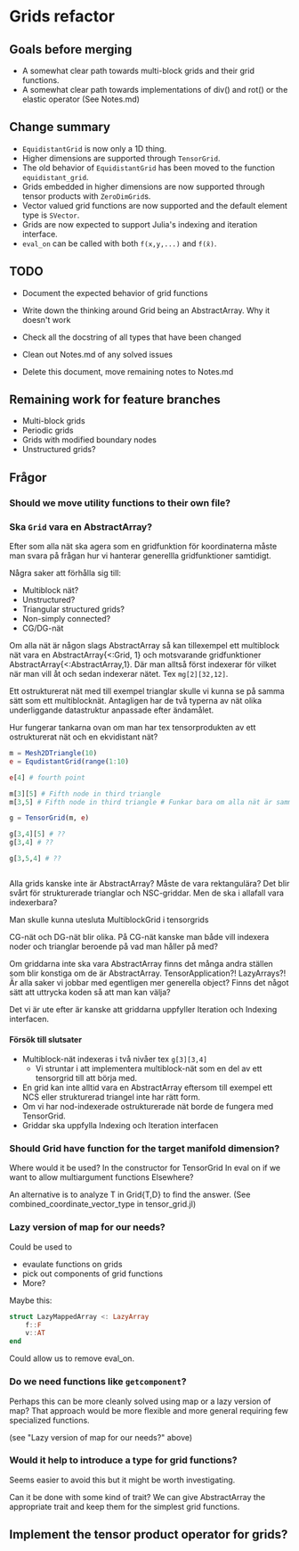 # Grids refactor

## Goals before merging
* A somewhat clear path towards multi-block grids and their grid functions.
* A somewhat clear path towards implementations of div() and rot() or the elastic operator (See Notes.md)

## Change summary
* `EquidistantGrid` is now only a 1D thing.
* Higher dimensions are supported through `TensorGrid`.
* The old behavior of `EquidistantGrid` has been moved to the function `equidistant_grid`.
* Grids embedded in higher dimensions are now supported through tensor products with `ZeroDimGrid`s.
* Vector valued grid functions are now supported and the default element type is `SVector`.
* Grids are now expected to support Julia's indexing and iteration interface.
* `eval_on` can be called with both `f(x,y,...)` and `f(x̄)`.


## TODO
* Document the expected behavior of grid functions
* Write down the thinking around Grid being an AbstractArray. Why it doesn't work

* Check all the docstring of all types that have been changed
* Clean out Notes.md of any solved issues
* Delete this document, move remaining notes to Notes.md

## Remaining work for feature branches
* Multi-block grids
* Periodic grids
* Grids with modified boundary nodes
* Unstructured grids?

## Frågor

### Should we move utility functions to their own file?

### Ska `Grid` vara en AbstractArray?
Efter som alla nät ska agera som en gridfunktion för koordinaterna måste man
svara på frågan hur vi hanterar generellla gridfunktioner samtidigt.

Några saker att förhålla sig till:
  - Multiblock nät?
  - Unstructured?
  - Triangular structured grids?
  - Non-simply connected?
  - CG/DG-nät

Om alla nät är någon slags AbstractArray så kan tillexempel ett multiblock nät vara en AbstractArray{<:Grid, 1} och motsvarande gridfunktioner AbstractArray{<:AbstractArray,1}.
Där man alltså först indexerar för vilket när man vill åt och sedan indexerar nätet. Tex `mg[2][32,12]`.

Ett ostrukturerat nät med till exempel trianglar skulle vi kunna se på samma sätt som ett multiblocknät. Antagligen har de två typerna av nät olika underliggande datastruktur anpassade efter ändamålet.

Hur fungerar tankarna ovan om man har tex tensorprodukten av ett ostrukturerat nät och en ekvidistant nät?
```julia
m = Mesh2DTriangle(10)
e = EqudistantGrid(range(1:10)

e[4] # fourth point

m[3][5] # Fifth node in third triangle
m[3,5] # Fifth node in third triangle # Funkar bara om alla nät är samma, (stämmer inte i mb-fallet)

g = TensorGrid(m, e)

g[3,4][5] # ??
g[3,4] # ??

g[3,5,4] # ??



```

Alla grids kanske inte är AbstractArray? Måste de vara rektangulära? Det blir svårt för strukturerade trianglar och NSC-griddar. Men de ska i allafall vara indexerbara?

Man skulle kunna utesluta MultiblockGrid i tensorgrids

CG-nät och DG-nät blir olika.
På CG-nät kanske man både vill indexera noder och trianglar beroende på vad man håller på med?


Om griddarna inte ska vara AbstractArray finns det många andra ställen som blir konstiga om de är AbstractArray. TensorApplication?! LazyArrays?! Är alla saker vi jobbar med egentligen mer generella object? Finns det något sätt att uttrycka koden så att man kan välja?


Det vi är ute efter är kanske att griddarna uppfyller Iteration och Indexing interfacen.

#### Försök till slutsater
 * Multiblock-nät indexeras i två nivåer tex `g[3][3,4]`
     * Vi struntar i att implementera multiblock-nät som en del av ett tensorgrid till att börja med.
 * En grid kan inte alltid vara en AbstractArray eftersom till exempel ett NCS eller strukturerad triangel inte har rätt form.
 * Om vi har nod-indexerade ostrukturerade nät borde de fungera med TensorGrid.
 * Griddar ska uppfylla Indexing och Iteration interfacen

### Should Grid have function for the target manifold dimension?
Where would it be used?
    In the constructor for TensorGrid
    In eval on if we want to allow multiargument functions
    Elsewhere?

An alternative is to analyze T in Grid{T,D} to find the answer. (See combined_coordinate_vector_type in tensor_grid.jl)

### Lazy version of map for our needs?
Could be used to
 * evaulate functions on grids
 * pick out components of grid functions
 * More?

Maybe this:
```julia
struct LazyMappedArray <: LazyArray
    f::F
    v::AT
end
```

Could allow us to remove eval_on.

### Do we need functions like `getcomponent`?
Perhaps this can be more cleanly solved using map or a lazy version of map?
That approach would be more flexible and more general requiring few specialized functions.

(see "Lazy version of map for our needs?" above)

### Would it help to introduce a type for grid functions?
Seems easier to avoid this but it might be worth investigating.

Can it be done with some kind of trait? We can give AbstractArray the appropriate trait and keep them for the simplest grid functions.

## Implement the tensor product operator for grids?
